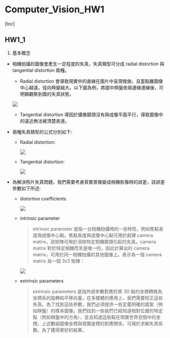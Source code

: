 # Computer_Vision_HW1
[toc]
## HW1_1
1. 基本概念
- 相機拍攝的圖像會產生一定程度的失真，失真類型可分成 radial distortion 與 tangential distortion 兩種。
    - Radial distortion 會導致現實中的直線在圖片中呈現彎曲，且當點離圖像中心越遠，徑向畸變越大。以下圖為例，將圖中棋盤依兩邊緣連線後，可明顯觀察到圖的失真狀態。

    ![](https://playlab.computing.ncku.edu.tw:3001/uploads/upload_b508b147ee32c3e27bfa45d2d4e7cf81.png)
    
    - Tangential  distortion 導因於攝像鏡頭沒有與成像平面平行，導致圖像中的遠近無法被清楚表達。

- 兩種失真類型的公式分別如下:
    - Radial distortion:

        ![](https://playlab.computing.ncku.edu.tw:3001/uploads/upload_78df55a9bb19d03170fbff6802ace618.png)

    - Tangential distortion:
    
        ![](https://playlab.computing.ncku.edu.tw:3001/uploads/upload_9ef30e577a15cb9c80d1c5bf323e6efb.png)

- 為解決照片失真問題，我們需要考慮真實景像變成相機影像時的誤差，該誤差參數如下所述:

    - distortion coefficients
        
        ![](https://playlab.computing.ncku.edu.tw:3001/uploads/upload_03e9444963e90e7d37df1d6a3a3e5060.png)
    
    - intrinsic parameter
        > intrinsic parameter 是指一台相機拍攝時的一些特性，例如焦點長度與成像中心點。焦點長度與成像中心點可用於創建 camera matrix，該矩陣可用於消除特定相機鏡頭引起的失真。camera matrix 對於特定相機而言是唯一的，因此計算出的 camera matrix，可用於同一相機拍攝的其他圖像上。表示為一個  camera matrix 為一個 3x3 矩陣：

        ![](https://playlab.computing.ncku.edu.tw:3001/uploads/upload_ef2fac97d4ab22fc545fe8a90be74ba6.png)
    
    - extrinsic parameters 
        > extrinsic parameters 是指外部參數對應於將 3D 點的坐標轉換為坐標系的旋轉和平移向量。在多媒體的應用上，我們需要校正這些失真。為了找到這些參數，我們必須提供一些定義明確的圖案（例如棋盤）的樣本圖像。我們找到一些我們已經知道相對位置的特定點（例如棋盤中的方角），並且知道這些點在現實世界空間中的坐標。上述數組圖像坐標與現實座標的對應關係，可用於求解失真係數。為了獲得更好的結果，
